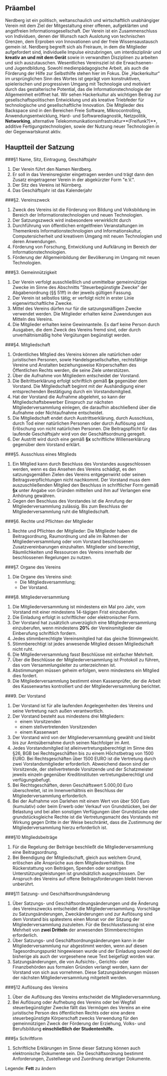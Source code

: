 Präambel
--------
Nerdberg ist ein politisch, weltanschaulich und wirtschaftlich unabhängiger Verein mit dem Ziel der Mitgestaltung einer offenen, aufgeklärten und angstfreien Informationsgesellschaft. 
Der Verein ist ein Zusammenschluss von Individuen, denen der Wunsch nach Auslotung von technischen Grenzen, dem Erproben von Innovationen und der freie Wissensaustausch gemein ist.
Nerdberg begreift sich als Freiraum, in dem die Mitglieder aufgefordert sind, individuelle Impulse einzubringen, um interdisziplinär und **kreativ an und mit dem Gerät** sowie in verwandten Disziplinen zu arbeiten und sich auszutauschen.
Wesentliches Vereinsziel ist die Erwachsenen- und Jugendbildung. Sowohl medienpädagogische Arbeit, als auch die Förderung der Hilfe zur Selbsthilfe stehen hier im Fokus.
Die „Hackerkultur“ im ursprünglichen Sinn des Wortes ist geprägt vom konstruktiven, spielerischen und progressiven Umgang mit Technologie und motiviert durch das gestalterische Potential, das die Informationstechnologie der Allgemeinheit eröffnet hat. Wir sehen Hackerkultur als wichtigen Beitrag zur gesellschaftspolitischen Entwicklung und als kreative Triebfeder für technologische und gesellschaftliche Innovation.
Die Mitglieder des Backspace sind in den Bereichen Freie Software, Mikrocontrolling, Anwendungsentwicklung, Hard- und Softwarediagnostik, Netzpolitik, **Networking**, alternative Telekommunikationsinfrastruktur**(Freifunk?)**, additive Fertigungstechnologien, sowie der Nutzung neuer Technologien in der Gegenwartskunst aktiv.

Hauptteil der Satzung
---------------------

###§1 Name, Sitz, Eintragung, Geschäftsjahr  
1. Der Verein führt den Namen Nerdberg.  
2. Er soll in das Vereinsregister eingetragen werden und trägt dann den Zusatz eingetragener Verein in der abgekürzter Form "e.V.".  
3. Der Sitz des Vereins ist Nürnberg.  
4. Das Geschäftsjahr ist das Kalenderjahr

###§2. Vereinszweck
1. Zweck des Vereins ist die Förderung von Bildung und Volksbildung im Bereich der Informationstechnologien und neuen Technologien.2. Der Satzungszweck wird insbesondere verwirklicht durch  1. Durchführung von öffentlichen entgeltfreien Veranstaltungen im Themenkreis Informationstechnologien und Informationskultur, Computersicherheit und kreativem Umgang mit neuen Technologien und deren Anwendungen.  2. Förderung von Forschung, Entwicklung und Aufklärung im Bereich der Informationstechnologien.  3. Förderung der Allgemeinbildung der Bevölkerung im Umgang mit neuen Technologien.

###§3. Gemeinnützigkeit
1. Der Verein verfolgt ausschließlich und unmittelbar gemeinnützige Zwecke im Sinne des Abschnitts ”Steuerbegünstigte Zwecke” der Abgabenordnung (§§ 51ff) in der jeweils gültigen Fassung.
2. Der Verein ist selbstlos tätig; er verfolgt nicht in erster Linie eigenwirtschaftliche Zwecke.  
3. Mittel des Vereins dürfen nur für die satzungsmäßigen Zwecke verwendet werden. Die Mitglieder erhalten keine Zuwendungen aus Mitteln des Vereins.  
4. Die Mitglieder erhalten keine Gewinnanteile. Es darf keine Person durch Ausgaben, die dem Zweck des Vereins fremd sind, oder durch unverhältnismäßig hohe Vergütungen begünstigt werden.  

###§4. Mitgliedschaft
1. Ordentliches Mitglied des Vereins können alle natürlichen oder juristischen Personen, sowie Handelsgesellschaften, rechtsfähige Vereine und Anstalten beziehungsweise Körperschaften des Öffentlichen Rechts werden, die seine Ziele unterstützen.  
2. Über die Aufnahme von Mitgliedern entscheidet der Vorstand.  
3. Die Beitrittserklärung erfolgt schriftlich gemäß **§x** gegenüber dem Vorstand. Die Mitgliedschaft beginnt mit der Aushändigung einer entsprechenden Bestätigung durch ein Vorstandsmitglied.
4. Hat der Vorstand die Aufnahme abgelehnt, so kann der Mitgliedschaftsbewerber Einspruch zur nächsten Mitgliederversammlung einlegen, die daraufhin abschließend über die Aufnahme oder Nichtaufnahme entscheidet.  
5. Die Mitgliedschaft endet durch Austrittserklärung, durch Ausschluss, durch Tod einer natürlichen Personen oder durch Auflösung und Erlöschung von nicht natürlichen Personen. Die Beitragspflicht für das laufende Geschäftsjahr wird von der Geschäftsordnung geregelt.  
6. Der Austritt wird durch eine gemäß **§x** schriftliche Willenserklärung gegenüber dem Vorstand erklärt.


###§5. Ausschluss eines Mitglieds
1. Ein Mitglied kann durch Beschluss des Vorstandes ausgeschlossen werden, wenn es das Ansehen des Vereins schädigt, es den satzungsgemäßen Zielen des Vereins entgegenwirkt oder seinen Beitragsverpflichtungen nicht nachkommt. Der Vorstand muss dem auszuschließenden Mitglied den Beschluss in schriftlicher Form gemäß **§x** unter Angabe von Gründen mitteilen und ihm auf Verlangen eine Anhörung gewähren.  
2. Gegen den Beschluss des Vorstandes ist die Anrufung der Mitgliederversammlung zulässig. Bis zum Beschluss der Mitgliederversammlung ruht die Mitgliedschaft.  

###§6. Rechte und Pflichten der Mitglieder
1. Rechte und Pflichten der Mitglieder: Die Mitglieder haben die Beitragsordnung, Raumordnung und alle im Rahmen der Mitgliederversammlung oder vom Vorstand beschlossenen Zusatzvereinbarungen einzuhalten. Mitglieder sind berechtigt, Räumlichkeiten und Ressourcen des Vereins innerhalb der beschlossenen Regelungen zu nutzen.  

###§7. Organe des Vereins
1. Die Organe des Vereins sind:
	* Die Mitgliedsversammlung;  
	* Der Vorstand.  

###§8. Mitgliederversammlung
1. Die Mitgliederversammlung ist mindestens ein Mal pro Jahr, vom Vorstand mit einer mindestens 14-tägigen Frist einzuberufen.  
2. Die Einladung erfolgt in schriftlicher oder elektronischer Form.  
3. Der Vorstand hat zusätzlich unverzüglich eine Mitgliederversammlung einzuberufen, wenn mindestens **20%** der Vereinsmitglieder die Einberufung schriftlich fordern.
4. Jedes stimmberechtigte Vereinsmitglied hat das gleiche Stimmgewicht.  
5. Stimmberechtigt ist jedes anwesende Mitglied dessen Mitgliedschaft nicht ruht.  
6. Die Mitgliederversammlung fasst Beschlüsse mit einfacher Mehrheit.  
7. Über die Beschlüsse der Mitgliederversammlung ist Protokoll zu führen, das vom Versammlungsleiter zu unterzeichnen ist.  
8. Abstimmungen müssen geheim erfolgen, wenn mindestens ein Mitglied dies fordert.  
9. Die Mitgliederversammlung bestimmt einen Kassenprüfer, der die Arbeit des Kassenwartes kontrolliert und der Mitgliederversammlung berichtet.  


###9. Der Vorstand
1. Der Vorstand ist für alle laufenden Angelegenheiten des Vereins und seine Vertretung nach außen verantwortlich.  
2. Der Vorstand besteht aus mindestens drei Mitgliedern:  
	* einem Vorsitzenden  
	* einem stellvertretenden Vorsitzenden  
	* einem Kassenwart  
3. Der Vorstand wird von der Mitgliederversammlung gewählt und bleibt bis zur Amtsübernahme durch seinen Nachfolger im Amt.
4. Jedes Vorstandsmitglied ist alleinvertretungsberechtigt im Sinne des §26, BGB bei Rechtsgeschä̈ften bis
zu einem Hö̈chstbetrag von 1500 EURO. Bei Rechtsgeschäften ü̈ber 1500 EURO ist die Vertretung durch
zwei Vorstandsmitglieder erforderlich. Abweichend davon sind der Vorsitzende, der stellvertretende Vorsitzende und der Schatzmeister jeweils einzeln gegenüber Kreditinstituten vertretungsberechtigt und verfügungsbefugt.
5. Bei Rechtsgeschäften, deren Geschäftswert 5.000,00 Euro überschreitet, ist im Innenverhältnis ein Beschluss der Mitgliederversammlung erforderlich.  
6. Bei der Aufnahme von Darlehen mit einem Wert von über 500 Euro (kumulativ) oder beim Erwerb oder Verkauf von Grundstücken, bei der Belastung und bei allen sonstigen Verfügungen über Grundstücke oder grundstücksgleiche Rechte ist die Vertretungsmacht des Vorstands mit Wirkung gegen Dritte in der Weise beschränkt, dass die Zustimmung der Mitgliederversammlung hierzu erforderlich ist.  

###§10 Mitgliedsbeiträge1. Für die Regelung der Beiträge beschließt die Mitgliederversammlung eine Beitragsordnung.  2. Bei Beendigung der Mitgliedschaft, gleich aus welchem Grund, erlöschen alle Ansprüche aus dem Mitgliedsverhältnis. Eine Rückerstattung von Beiträgen, Spenden oder sonstigen Unterstützungsleistungen ist grundsätzlich ausgeschlossen. Der Anspruch des Vereins auf offene Beitragsforderungen bleibt hiervon unberührt. 

###§11 Satzung- und Geschäftsordnungsänderung

1. Über Satzungs- und Geschäftsordnungsänderungen und die Änderung des Vereinszwecks entscheidet die Mitgliederversammlung. Vorschläge zu Satzungsänderungen, Zweckänderungen und zur Auflösung sind dem Vorstand bis spätestens einen Monat vor der Sitzung der Mitgliederversammlung zuzuleiten. Für die Beschlussfassung ist eine Mehrheit von **zwei Dritteln** der anwesenden Stimmberechtigten erforderlich.
2. Über Satzungs- und Geschäftsordnungsänderungen kann in der Mitgliederversammlung nur abgestimmt werden, wenn auf diesen Tagesordnungspunkt hingewiesen wurde und der Einladung sowohl der bisherige als auch der vorgesehene neue Text beigefügt worden war. 
3. Satzungsänderungen, die von Aufsichts-, Gerichts- oder Finanzbehörden aus formalen Gründen verlangt werden, kann der Vorstand von sich aus vornehmen. Diese Satzungsänderungen müssen der nächsten Mitgliederversammlung mitgeteilt werden.  

###§12 Auflösung des Vereins
1. Über die Auflösung des Vereins entscheidet die Mitgliederversammlung.
2. Bei Auflösung oder Aufhebung des Vereins oder bei Wegfall steuerbegünstigter Zwecke fällt das Vermögen des Vereins an eine juristische Person des öffentlichen Rechts oder eine andere steuerbegünstigte Körperschaft zwecks Verwendung für den gemeinnützigen Zweck der Förderung der Erziehung, Volks- und Berufsbildung **einschließlich der Studentenhilfe.**  




###§x Schriftform
1. Schriftliche Erklärungen im Sinne dieser Satzung können auch elektronische Dokumente sein. Die Geschäftsordnung bestimmt Anforderungen, Zustellwege und Zuordnung derartiger Dokumente.  


Legende: **Fett** zu ändern
		